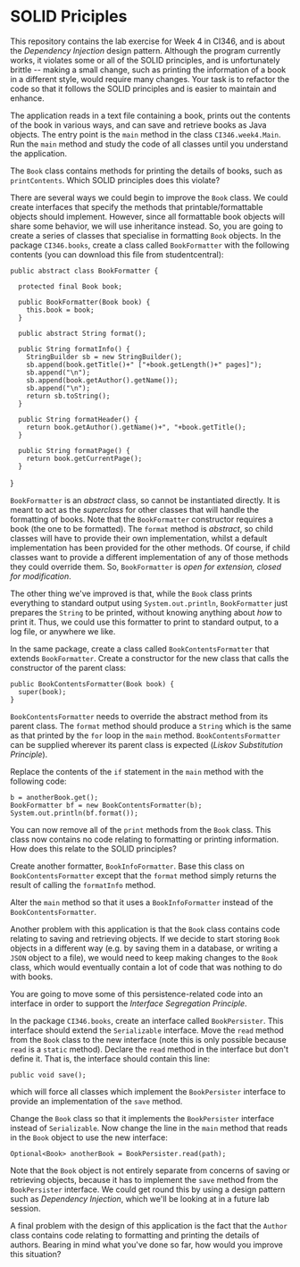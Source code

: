 # SOLID Priciples

This repository contains the lab exercise for Week 4 in CI346, and is
about the *Dependency Injection* design pattern. Although the program
currently works, it violates some or all of the SOLID principles, and
is unfortunately brittle -- making a small change, such as printing
the information of a book in a different style, would require many
changes. Your task is to refactor the code so that it follows the
SOLID principles and is easier to maintain and enhance.

  
The application reads in a text file containing a book, prints out the
contents of the book in various ways, and can save and retrieve books
as Java objects. The entry point is the `main` method in the class
`CI346.week4.Main`. Run the `main` method and study the code of all
classes until you understand the application.
  
The `Book` class contains methods for printing the details of books,
such as `printContents`. Which SOLID principles does this
violate?
  
There are several ways we could begin to improve the `Book` class. We
could create interfaces that specify the methods that
printable/formattable objects should implement. However, since all
formattable book objects will share some behavior, we will use
inheritance instead. So, you are going to create a series of classes
that specialise in formatting `Book` objects. In the package
`CI346.books`, create a class called `BookFormatter`
with the following contents (you can download this file from
studentcentral):


    public abstract class BookFormatter {

      protected final Book book;

      public BookFormatter(Book book) {
        this.book = book;
      }

      public abstract String format();

      public String formatInfo() {
        StringBuilder sb = new StringBuilder();
        sb.append(book.getTitle()+" ["+book.getLength()+" pages]");
        sb.append("\n");
        sb.append(book.getAuthor().getName());
        sb.append("\n");
        return sb.toString();
      }
    
      public String formatHeader() {
        return book.getAuthor().getName()+", "+book.getTitle();
      }
    
      public String formatPage() {
        return book.getCurrentPage();
      }
  }

`BookFormatter` is an *abstract* class, so cannot be instantiated
directly. It is meant to act as the *superclass* for other
classes that will handle the formatting of books. Note that the
`BookFormatter` constructor requires a book (the one to be
formatted). The `format` method is *abstract*, so child
classes will have to provide their own implementation, whilst a
default implementation has been provided for the other methods. Of
course, if child classes want to provide a different implementation of
any of those methods they could override them. So,
`BookFormatter` is *open for extension, closed for
modification*.

The other thing we've improved is that, while the `Book` class
prints everything to standard output using
`System.out.println`, `BookFormatter` just prepares the
`String` to be printed, without knowing anything about
*how* to print it. Thus, we could use this formatter to print to
standard output, to a log file, or anywhere we like.
  
In the same package, create a class called `BookContentsFormatter`
that extends `BookFormatter`. Create a constructor for the new
class that calls the constructor of the parent class:

    public BookContentsFormatter(Book book) {
      super(book);
    }

`BookContentsFormatter` needs to override the abstract method
from its parent class. The `format` method should produce a
`String` which is the same as that printed by the `for`
loop in the `main` method. `BookContentsFormatter` can
be supplied wherever its parent class is expected (*Liskov
Substitution Principle*).
  
Replace the contents of the `if` statement in the `main` method with the following code:

    b = anotherBook.get();
    BookFormatter bf = new BookContentsFormatter(b);
    System.out.println(bf.format());

You can now remove all of the `print` methods from the
`Book` class. This class now contains no code relating to
formatting or printing information. How does this relate to the SOLID
principles?
  
Create another formatter, `BookInfoFormatter`. Base this class
on `BookContentsFormatter` except that the `format`
method simply returns the result of calling the `formatInfo`
method.

Alter the `main` method so that it uses a
`BookInfoFormatter` instead of the
`BookContentsFormatter`.
  
Another problem with this application is that the `Book` class
contains code relating to saving and retrieving objects. If we decide
to start storing `Book` objects in a different way (e.g. by
saving them in a database, or writing a `JSON` object to a
file), we would need to keep making changes to the `Book`
class, which would eventually contain a lot of code that was nothing
to do with books.

You are going to move some of this persistence-related code into an
interface in order to support the *Interface Segregation
Principle*.

In the package `CI346.books`, create an interface called
`BookPersister`. This interface should extend the
`Serializable` interface. Move the `read` method from
the `Book` class to the new interface (note this is only
possible because `read` is a `static` method). Declare
the `read` method in the interface but don't define it. That
is, the interface should contain this line: 

    public void save(); 

which will force all classes which implement the
`BookPersister` interface to provide an implementation of the
`save` method.
  
Change the `Book` class so that it implements the
`BookPersister` interface instead of `Serializable`. Now
change the line in the `main` method that reads in the
`Book` object to use the new interface: 

    Optional<Book> anotherBook = BookPersister.read(path);
  
Note that the `Book` object is not entirely separate from concerns of saving or retrieving 
objects, because it has to implement the `save` method from the
`BookPersister` interface. We could get round this by using a design pattern such as
*Dependency Injection*, which we'll be looking at in a future lab session.
  
A final problem with the design of this application is the fact that
the `Author` class contains code relating to formatting and
printing the details of authors. Bearing in mind what you've done so
far, how would you improve this situation? 
